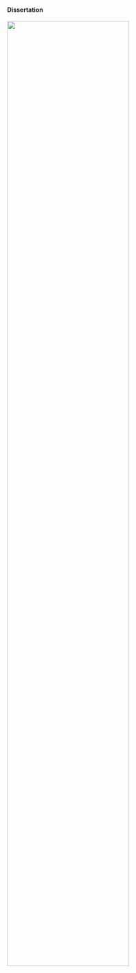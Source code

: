 #### Dissertation

<img src="https://github.com/ZaraBhatti/Dissertation/blob/main/gantt.jpg" width=75% height=75%>
